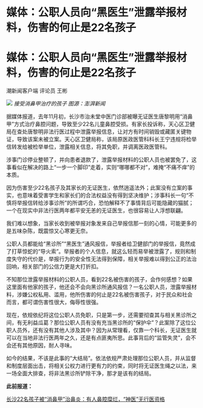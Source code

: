 # 媒体：公职人员向“黑医生”泄露举报材料，伤害的何止是22名孩子

# 媒体：公职人员向“黑医生”泄露举报材料，伤害的何止是22名孩子

潮新闻客户端 评论员 王彬

![](https://inews.gtimg.com/news_bt/OY5HLAprP4kQTHLhgbS1NfReozXkJNjWK8f-giQoyoyWIAA/1000)
_接受消鼻甲治疗的孩子 图源：澎湃新闻_

据媒体报道，去年11月初，长沙市治未堂中医门诊部被曝无证医生唐黎明用“消鼻甲”方式治疗鼻腔问题，导致至少22名儿童鼻腔受损。有家长投诉称，天心区卫健局在查处唐黎明非法行医过程中泄露举报信息，让对方有时间销毁或藏匿关键物证，导致该案未被立案。天心区卫健局称，该局原医政医管科科长王宁违规将检举信转发给被检举单位，泄露相关信息，将其免职，并调离医政医管科。

涉事门诊停业整顿了，并向患者退款了，泄露举报材料的公职人员也被罢免了，这事看似在解决的路上“一步一个脚印”走着，实则“哪哪都不对”，难掩“不痛不痒”的本质。

因为伤害至少22名孩子及其家长的无证医生，依然逍遥法外；此案没有立案的事实，也意味着受害学生和家长们的合法权益没有得到坚决维护；涉事科长一句“不慎将举报信转给涉事诊所”的所谓巧合，恐怕解释不了事情背后可能隐藏的猫腻；一个在现实中非法行医两年都平安无恙的无证医生，也很容易让人浮想联翩。

我们难以想象，当家长收到被举报对象发来自己举报信那一刻的心情，可能更多的是五味杂陈，既震惊又心寒更无奈。

公职人员都能给“黑诊所”“黑医生”通风报信，举报者给卫健部门的举报信，竟然成了打草惊蛇的“导火索”。举报者的个人信息，就这么轻而易举被泄露了，规则和制度失守的代价是，举报行为的安全性无法得到保障，相关举报难以得到公正的法治回响，相关部门的公信力更是大打折扣。

不知那位泄露举报材料的公职人员，看到22名被伤害的孩子，会作何感想？如果这里面有他家的孩子，他还会不会向黑诊所通风报信？一名公职人员，泄露举报材料，涉嫌公权私用、滥用，他所伤害的何止是22名被伤害孩子，对于民众和社会而言，都可谓伤害性很大，侮辱性很强。

现在，依规依纪将这位公职人员免职，只是第一步，还需要彻查其与相关黑诊所之间，有无利益瓜葛？那位公职人员有没有充当黑诊所的“保护伞”？此案除了这位公职人员外，还有没有其他人涉及其中？因为从常理看，仅靠一个科长，无证医生就可以在当地非法行医两年之久，还是有点匪夷所思。此事背后的“监管失灵”，会不会还有其他原因，耐人寻味。

如今的结果，不该是此事的“大结局”。依法依规严肃处理那位公职人员，并从监督和制度层面出击，将相关公权力进行更有力的约束，同时将无证医生绳之以法，来一场全面大排查，将非法黑诊所铲除干净，那才是该有的结局。

**此前报道：**

[长沙22名孩子被“消鼻甲”治鼻炎：有人鼻腔糜烂，“神医”无行医资格](https://news.qq.com/rain/a/20231104A02MHG00)

